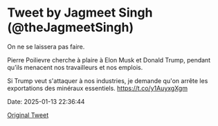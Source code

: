 # Tweet by Jagmeet Singh (@theJagmeetSingh)

On ne se laissera pas faire.

Pierre Poilievre cherche à plaire à Elon Musk et Donald Trump, pendant qu’ils menacent nos travailleurs et nos emplois.

Si Trump veut s'attaquer à nos industries, je demande qu'on arrête les exportations des minéraux essentiels. https://t.co/y1AuyxgXgm

Date: 2025-01-13 22:36:44

[Original Tweet](https://x.com/theJagmeetSingh/status/1878934234074898884)
